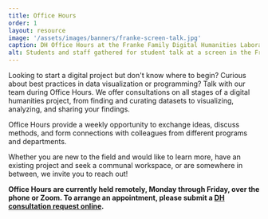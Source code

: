 ```yaml
---
title: Office Hours
order: 1
layout: resource
image: '/assets/images/banners/franke-screen-talk.jpg'
caption: DH Office Hours at the Franke Family Digital Humanities Laboratory. Photo by Mara Lavitt.
alt: Students and staff gathered for student talk at a screen in the Franke Family Digital Humanities Laboratory.
---
```


Looking to start a digital project but don't know where to begin? Curious about best practices in data visualization or programming? <!--Stop by the Digital Humanities Lab during open Office Hours to chat with our team.--> Talk with our team during Office Hours. We offer consultations on all stages of a digital humanities project, from finding and curating datasets to visualizing, analyzing, and sharing your findings.
 
Office Hours provide a weekly opportunity to exchange ideas, discuss methods, and form connections with colleagues from different programs and departments.
 
Whether you are new to the field and would like to learn more, have an existing project and seek a communal workspace, or are somewhere in between, we invite you to reach out!

**Office Hours are currently held remotely, Monday through Friday, over the phone or Zoom. To arrange an appointment, please submit a <a href='https://docs.google.com/forms/d/e/1FAIpQLSe4Lyo8EEdoiTLosfnmOUNEsZZToCD_n7dZ10ypCerw4diJGA/viewform' target='_blank'>DH consultation request online</a>.**

<!--
**When (during the semester)**: Monday through Thursday, 3:00 - 4:00 p.m.   
**When (during winter and summer breaks)**: Tuesdays, 3:00 - 5:00 p.m.  
**Where**: Franke Family Digital Humanities Laboratory, first floor of Sterling Memorial Library  
**Who**: Everyone in the Yale community, no advanced registration required   

In addition to general DH Office Hours, specialized support will be available as follows for questions on:
- Tuesdays at 3:00 p.m. \| Geographic information systems (GIS), with support from <a href='https://csssi.yale.edu/data-gis-and-statistical-support-services-csssi' target='_blank'>the Center for Science and Social Science Information</a> 
- Tuesdays at 3:00 p.m. \| Python and R
-->
